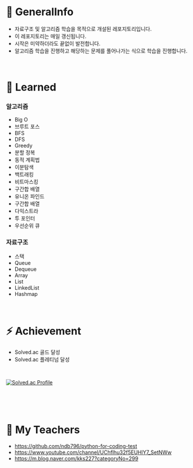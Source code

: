 # 👋 GeneralInfo
- 자료구조 및 알고리즘 학습을 목적으로 개설된 레포지토리입니다.
- 이 레포지토리는 매일 갱신됩니다. 
- 시작은 미약하더라도 끝없이 발전합니다.
- 알고리즘 학습을 진행하고 해당하는 문제를 풀어나가는 식으로 학습을 진행합니다.
<br/><br/><br/>




# 🌱 Learned
### 알고리즘
- Big O 
- 브루트 포스
- BFS
- DFS
- Greedy
- 분할 정복
- 동적 계획법
- 이분탐색
- 백트래킹
- 비트마스킹
- 구간합 배열
- 유니온 파인드
- 구간합 배열
- 다익스트라
- 투 포인터
- 우선순위 큐


### 자료구조
- 스택
- Queue
- Dequeue
- Array
- List
- LinkedList
- Hashmap
<br/><br/><br/>





# ⚡ Achievement
- Solved.ac 골드 달성
- Solved.ac 플레티넘 달성
</br>

[![Solved.ac Profile](http://mazassumnida.wtf/api/v2/generate_badge?boj=wjdtmdcjf199)](https://solved.ac/wjdtmdcjf199/)





</br></br></br>
# 📘 My Teachers
- https://github.com/ndb796/python-for-coding-test
- https://www.youtube.com/channel/UChflhu32f5EUHlY7_SetNWw
- https://m.blog.naver.com/kks227?categoryNo=299
